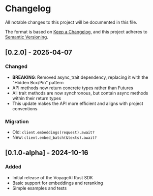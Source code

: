 # Changelog

All notable changes to this project will be documented in this file.

The format is based on [Keep a Changelog](https://keepachangelog.com/en/1.0.0/),
and this project adheres to [Semantic Versioning](https://semver.org/spec/v2.0.0.html).

## [0.2.0] - 2025-04-07

### Changed

- **BREAKING**: Removed async_trait dependency, replacing it with the "Hidden Box/Pin" pattern
- API methods now return concrete types rather than Futures
- All trait methods are now synchronous, but contain async methods within their return types
- This update makes the API more efficient and aligns with project conventions

### Migration

- Old: `client.embeddings(request).await?`
- New: `client.embed_batch(&texts).await?`

## [0.1.0-alpha] - 2024-10-16

### Added

- Initial release of the VoyageAI Rust SDK
- Basic support for embeddings and reranking
- Simple examples and tests
